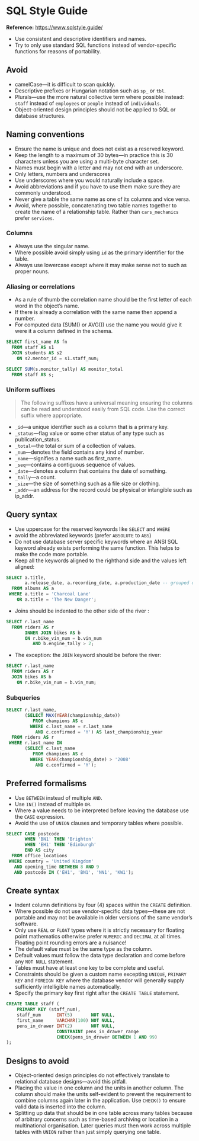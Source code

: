 # SQL Style Guide

**Reference:** <https://www.sqlstyle.guide/>

- Use consistent and descriptive identifiers and names.
- Try to only use standard SQL functions instead of vendor-specific functions for reasons of portability.

## Avoid

- camelCase—it is difficult to scan quickly.
- Descriptive prefixes or Hungarian notation such as `sp_` or `tbl`.
- Plurals—use the more natural collective term where possible instead: `staff` instead of `employees` or `people` instead of `individuals`.
- Object-oriented design principles should not be applied to SQL or database structures.

## Naming conventions

- Ensure the name is unique and does not exist as a reserved keyword.
- Keep the length to a maximum of 30 bytes—in practice this is 30 characters unless you are using a multi-byte character set.
- Names must begin with a letter and may not end with an underscore.
- Only letters, numbers and underscores
- Use underscores where you would naturally include a space.
- Avoid abbreviations and if you have to use them make sure they are commonly understood.
- Never give a table the same name as one of its columns and vice versa.
- Avoid, where possible, concatenating two table names together to create the name of a relationship table. Rather than `cars_mechanics` prefer `services`.

### Columns

- Always use the singular name.
- Where possible avoid simply using `id` as the primary identifier for the table.
- Always use lowercase except where it may make sense not to such as proper nouns.

### Aliasing or correlations

- As a rule of thumb the correlation name should be the first letter of each word in the object’s name.
- If there is already a correlation with the same name then append a number.
- For computed data (SUM() or AVG()) use the name you would give it were it a column defined in the schema.

```sql
SELECT first_name AS fn
  FROM staff AS s1
  JOIN students AS s2
    ON s2.mentor_id = s1.staff_num;
```

```sql
SELECT SUM(s.monitor_tally) AS monitor_total
  FROM staff AS s;
```

### Uniform suffixes

> The following suffixes have a universal meaning ensuring the columns can be read and understood easily from SQL code. Use the correct suffix where appropriate.

- `_id`—a unique identifier such as a column that is a primary key.
- `_status`—flag value or some other status of any type such as publication_status.
- `_total`—the total or sum of a collection of values.
- `_num`—denotes the field contains any kind of number.
- `_name`—signifies a name such as first_name.
- `_seq`—contains a contiguous sequence of values.
- `_date`—denotes a column that contains the date of something.
- `_tally`—a count.
- `_size`—the size of something such as a file size or clothing.
- `_addr`—an address for the record could be physical or intangible such as ip_addr.

## Query syntax

- Use uppercase for the reserved keywords like `SELECT` and `WHERE`
- avoid the abbreviated keywords (prefer `ABSOLUTE` to `ABS`)
- Do not use database server specific keywords where an ANSI SQL keyword already exists performing the same function. This helps to make the code more portable.
- Keep all the keywords aligned to the righthand side and the values left aligned:

```sql
SELECT a.title,
       a.release_date, a.recording_date, a.production_date -- grouped dates together
  FROM albums AS a
 WHERE a.title = 'Charcoal Lane'
    OR a.title = 'The New Danger';
```

- Joins should be indented to the other side of the river :

```sql
SELECT r.last_name
  FROM riders AS r
       INNER JOIN bikes AS b
       ON r.bike_vin_num = b.vin_num
          AND b.engine_tally > 2;
```

- The exception: the `JOIN` keyword should be before the river:

```sql
SELECT r.last_name
  FROM riders AS r
  JOIN bikes AS b
    ON r.bike_vin_num = b.vin_num;
```

### Subqueries

```sql
SELECT r.last_name,
       (SELECT MAX(YEAR(championship_date))
          FROM champions AS c
         WHERE c.last_name = r.last_name
           AND c.confirmed = 'Y') AS last_championship_year
  FROM riders AS r
 WHERE r.last_name IN
       (SELECT c.last_name
          FROM champions AS c
         WHERE YEAR(championship_date) > '2008'
           AND c.confirmed = 'Y');
```

## Preferred formalisms

- Use `BETWEEN` instead of multiple `AND`.
- Use `IN()` instead of multiple `OR`.
- Where a value needs to be interpreted before leaving the database use the `CASE` expression.
- Avoid the use of `UNION` clauses and temporary tables where possible.

```sql
SELECT CASE postcode
       WHEN 'BN1' THEN 'Brighton'
       WHEN 'EH1' THEN 'Edinburgh'
       END AS city
  FROM office_locations
 WHERE country = 'United Kingdom'
   AND opening_time BETWEEN 8 AND 9
   AND postcode IN ('EH1', 'BN1', 'NN1', 'KW1');
```

## Create syntax

- Indent column definitions by four (4) spaces within the `CREATE` definition.
- Where possible do not use vendor-specific data types—these are not portable and may not be available in older versions of the same vendor’s software.
- Only use `REAL` or `FLOAT` types where it is strictly necessary for floating point mathematics otherwise prefer `NUMERIC` and `DECIMAL` at all times. Floating point rounding errors are a nuisance!
- The default value must be the same type as the column.
- Default values must follow the data type declaration and come before any `NOT NULL` statement.
- Tables must have at least one key to be complete and useful.
- Constraints should be given a custom name excepting `UNIQUE`, `PRIMARY KEY` and `FOREIGN KEY` where the database vendor will generally supply sufficiently intelligible names automatically.
- Specify the primary key first right after the `CREATE TABLE` statement.

```sql
CREATE TABLE staff (
    PRIMARY KEY (staff_num),
    staff_num      INT(5)       NOT NULL,
    first_name     VARCHAR(100) NOT NULL,
    pens_in_drawer INT(2)       NOT NULL,
                   CONSTRAINT pens_in_drawer_range
                   CHECK(pens_in_drawer BETWEEN 1 AND 99)
);
```

## Designs to avoid

- Object-oriented design principles do not effectively translate to relational database designs—avoid this pitfall.
- Placing the value in one column and the units in another column. The column should make the units self-evident to prevent the requirement to combine columns again later in the application. Use `CHECK()` to ensure valid data is inserted into the column.
- Splitting up data that should be in one table across many tables because of arbitrary concerns such as time-based archiving or location in a multinational organisation. Later queries must then work across multiple tables with `UNION` rather than just simply querying one table.
